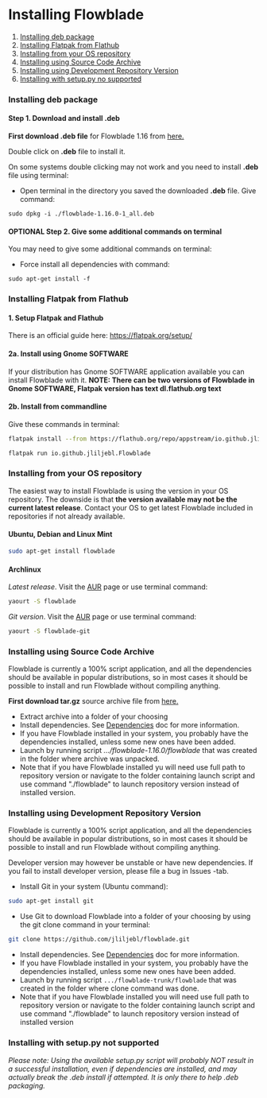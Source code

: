 # Installing Flowblade #

1. [Installing deb package](./INSTALLING#installing-deb-package)
  1. [Installing Flatpak from Flathub](./INSTALLING.md#installing-flatpak-from-flathub)
  1. [Installing from your OS repository](./INSTALLING.md#nstalling-from-your-os-repository)
  1. [Installing using Source Code Archive](./INSTALLING.md#installing-using-source-code-archive)
  1. [Installing using Development Repository Version](./INSTALLING.md#installing-using-development-repository-version)
  1. [Installing with setup.py no supported](./INSTALLING.md#installing-with-setup.py-not-supported)   
### Installing deb package

#### Step 1. Download and install .deb 
**First download .deb file** for Flowblade 1.16 from <a href="https://github.com/jliljebl/flowblade/releases">here.</a>

Double click on <b>.deb</b> file to install it. 

On some systems double clicking may not work and you need to install <b>.deb</b> file using terminal:

<ul>
	<li>	<p>Open terminal in the directory you saved the  downloaded <b>.deb</b> file. Give command:	</li>
</ul>

    sudo dpkg -i ./flowblade-1.16.0-1_all.deb


#### OPTIONAL Step 2. Give some additional commands on terminal

You may need to give some additional commands on terminal:
<ul>
	<li>Force install all dependencies with command:</li>
</ul>

    sudo apt-get install -f

### Installing Flatpak from Flathub

#### 1. Setup Flatpak and Flathub
There is an official guide here: https://flatpak.org/setup/

#### 2a. Install using Gnome SOFTWARE
If your distribution has Gnome SOFTWARE application available you can install Flowblade with it.
**NOTE: There can be two versions of Flowblade in  Gnome SOFTWARE, Flatpak version has text dl.flathub.org text**

#### 2b. Install from commandline
Give these commands in terminal:

```bash
flatpak install --from https://flathub.org/repo/appstream/io.github.jliljebl.Flowblade.flatpakref
```

```bash
flatpak run io.github.jliljebl.Flowblade
```

### Installing from your OS repository

The easiest way to install Flowblade is using the version in your OS repository. The downside is that **the version available may not be the current latest release**. Contact your OS to get latest Flowblade included in repositories if not already available.

#### Ubuntu, Debian and Linux Mint

```bash
sudo apt-get install flowblade
```
#### Archlinux

_Latest release_. Visit the <a href="https://aur.archlinux.org/packages/flowblade/">AUR</a> page or use terminal command:
```bash
yaourt -S flowblade
```

_Git version_. Visit the <a href="https://aur.archlinux.org/packages/flowblade-git/">AUR</a> page or use terminal command:
```bash
yaourt -S flowblade-git
```



### Installing using Source Code Archive

Flowblade is currently a 100% script application, and all the dependencies should be available in popular distributions, so in most cases it should be possible to install and run Flowblade without compiling anything.

**First download tar.gz** source archive file from <a href="https://github.com/jliljebl/flowblade/releases">here.</a> 

  * Extract archive into a folder of your choosing
  * Install dependencies. See [Dependencies](DEPENDENCIES.md) doc for more information.
  * If you have Flowblade installed in your system, you probably have the dependencies installed, unless some new ones have been added.
  * Launch by running script *.../flowblade-1.16.0/flowblade* that was created in the folder where archive was unpacked.
  * Note that if you have Flowblade installed yu will need use full path to repository version or navigate to the folder containing launch script and use command "./flowblade" to launch repository version instead of installed version.


### Installing using Development Repository Version

Flowblade is currently a 100% script application, and all the dependencies should be available in popular distributions, so in most cases it should be possible to install and run Flowblade without compiling anything.

Developer version may however be unstable or have new dependencies. If you fail to install developer version, please file a bug in Issues -tab.
  * Install Git in your system (Ubuntu command):
```bash
sudo apt-get install git
```
  * Use Git to download Flowblade into a folder of your choosing by using the git clone command in your terminal:
```bash
git clone https://github.com/jliljebl/flowblade.git
```
  * Install dependencies. See   [Dependencies](DEPENDENCIES.md) doc for more information.
  * If you have Flowblade installed in your system, you probably have the dependencies installed, unless some new ones have been added.
  * Launch by running script ``.../flowblade-trunk/flowblade`` that was created in the folder where clone command was done.
  * Note that if you have Flowblade installed you will need use full path to repository version or navigate to the folder containing launch script and use command "./flowblade" to launch repository version instead of installed version
 
 
 ### Installing with setup.py not supported
*Please note: Using the available setup.py script will probably NOT result in a successful installation, even if dependencies are installed, and may actually break the .deb install if attempted. It is only there to help .deb packaging.* 
